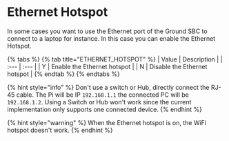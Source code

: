 # Ethernet Hotspot

In some cases you want to use the Ethernet port of the Ground SBC to connect to a laptop for instance. In this case you can enable the Ethernet Hotspot.

{% tabs %}
{% tab title="ETHERNET\_HOTSPOT" %}
| Value | Description |
| :--- | :--- |
| Y | Enable the Ethernet hotspot |
| N | Disable the Ethernet hotspot |
{% endtab %}
{% endtabs %}

{% hint style="info" %}
Don't use a switch or Hub, directly connect the RJ-45 cable. The Pi will be IP `192.168.1.1` the connected PC will be `192.168.1.2`. Using a Switch or Hub won't work since the current implementation only supports one connected device.
{% endhint %}

{% hint style="warning" %}
When the Ethernet hotspot is on, the WiFi hotspot doesn't work.
{% endhint %}



